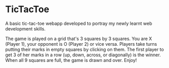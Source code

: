# TicTacToe
A basic tic-tac-toe webapp developed to portray my newly learnt web development skills.

The game is played on a grid that's 3 squares by 3 squares. You are X (Player 1), your opponent is O (Player 2) or vice versa. Players take turns putting their marks in empty squares by clicking on them. The first player to get 3 of her marks in a row (up, down, across, or diagonally) is the winner. When all 9 squares are full, the game is drawn and over. Enjoy!
